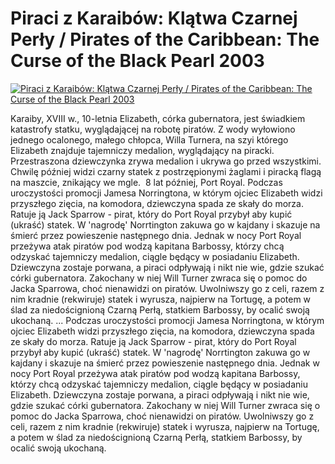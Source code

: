 Piraci z Karaibów: Klątwa Czarnej Perły / Pirates of the Caribbean: The Curse of the Black Pearl 2003 
=============
[![Piraci z Karaibów: Klątwa Czarnej Perły / Pirates of the Caribbean: The Curse of the Black Pearl 2003 ](http://vidos.pl/images/player.gif)](http://vidos.pl/piraci-z-karaibow-klatwa-czarnej-perly-pirates-of-the-caribbean-the-curse-of-the-black-pearl-2003)

 Karaiby, XVIII w., 10-letnia Elizabeth, córka gubernatora, jest świadkiem katastrofy statku, wyglądającej na robotę piratów. Z wody wyłowiono jednego ocalonego, małego chłopca, Willa Turnera, na szyi którego Elizabeth znajduje tajemniczy medalion, wyglądający na piracki. Przestraszona dziewczynka zrywa medalion i ukrywa go przed wszystkimi. Chwilę później widzi czarny statek z postrzępionymi żaglami i piracką flagą na maszcie, znikający we mgle.  8 lat później, Port Royal. Podczas uroczystości promocji Jamesa Norringtona, w którym ojciec Elizabeth widzi przyszłego zięcia, na komodora, dziewczyna spada ze skały do morza. Ratuje ją Jack Sparrow - pirat, który do Port Royal przybył aby kupić (ukraść) statek. W 'nagrodę' Norrtington zakuwa go w kajdany i skazuje na śmierć przez powieszenie następnego dnia. Jednak w nocy Port Royal przeżywa atak piratów pod wodzą kapitana Barbossy, którzy chcą odzyskać tajemniczy medalion, ciągle będący w posiadaniu Elizabeth. Dziewczyna zostaje porwana, a piraci odpływają i nikt nie wie, gdzie szukać córki gubernatora. Zakochany w niej Will Turner zwraca się o pomoc do Jacka Sparrowa, choć nienawidzi on piratów. Uwolniwszy go z celi, razem z nim kradnie (rekwiruje) statek i wyrusza, najpierw na Tortugę, a potem w ślad za niedoścignioną Czarną Perłą, statkiem Barbossy, by ocalić swoją ukochaną.  ... Podczas uroczystości promocji Jamesa Norringtona, w którym ojciec Elizabeth widzi przyszłego zięcia, na komodora, dziewczyna spada ze skały do morza. Ratuje ją Jack Sparrow - pirat, który do Port Royal przybył aby kupić (ukraść) statek. W 'nagrodę' Norrtington zakuwa go w kajdany i skazuje na śmierć przez powieszenie następnego dnia. Jednak w nocy Port Royal przeżywa atak piratów pod wodzą kapitana Barbossy, którzy chcą odzyskać tajemniczy medalion, ciągle będący w posiadaniu Elizabeth. Dziewczyna zostaje porwana, a piraci odpływają i nikt nie wie, gdzie szukać córki gubernatora. Zakochany w niej Will Turner zwraca się o pomoc do Jacka Sparrowa, choć nienawidzi on piratów. Uwolniwszy go z celi, razem z nim kradnie (rekwiruje) statek i wyrusza, najpierw na Tortugę, a potem w ślad za niedoścignioną Czarną Perłą, statkiem Barbossy, by ocalić swoją ukochaną.
